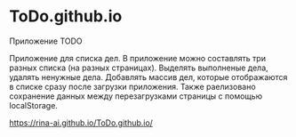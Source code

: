 # ToDo.github.io
Приложение TODO

Приложение для списка дел. 
В приложение можно составлять три разных списка (на разных страницах). Выделять выполненые дела, удалять ненужные дела. Добавлять массив дел, которые отображаются в списке сразу после загрузки приложения. Также раелизовано сохранение данных между перезагрузками страницы с помощью localStorage.

https://rina-ai.github.io/ToDo.github.io/
